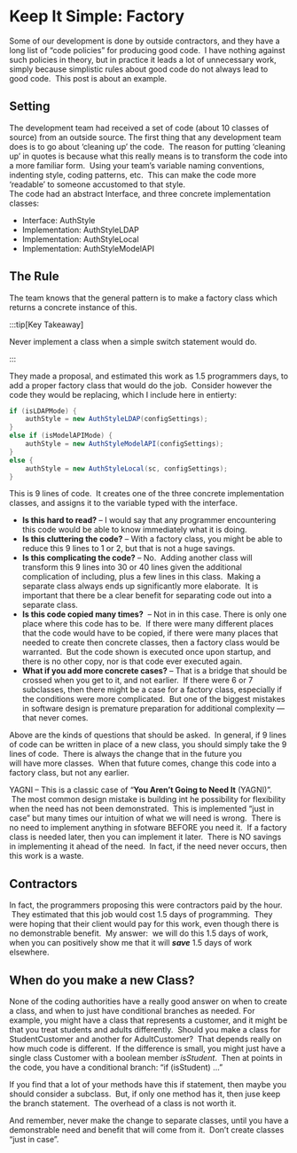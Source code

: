 #  Keep It Simple: Factory

Some of our development is done by outside contractors, and they have a long list of “code policies” for producing good code.  I have nothing against such policies in theory, but in practice it leads a lot of unnecessary work, simply because simplistic rules about good code do not always lead to good code.  This post is about an example.

## Setting

The development team had received a set of code (about 10 classes of source) from an outside source. The first thing that any development team does is to go about ‘cleaning up’ the code.  The reason for putting ‘cleaning up’ in quotes is because what this really means is to transform the code into a more familiar form.  Using your team’s variable naming conventions, indenting style, coding patterns, etc.  This can make the code more ‘readable’ to someone accustomed to that style.  
The code had an abstract Interface, and three concrete implementation classes:

*   Interface: AuthStyle
*   Implementation: AuthStyleLDAP
*   Implementation: AuthStyleLocal
*   Implementation: AuthStyleModelAPI

## The Rule

The team knows that the general pattern is to make a factory class which returns a concrete instance of this.

:::tip[Key Takeaway]

Never implement a class when a simple switch statement would do.

:::

They made a proposal, and estimated this work as 1.5 programmers days, to add a proper factory class that would do the job.  Consider however the code they would be replacing, which I include here in entierty:

```java
if (isLDAPMode) {
    authStyle = new AuthStyleLDAP(configSettings);
}
else if (isModelAPIMode) {
    authStyle = new AuthStyleModelAPI(configSettings);
}
else {
    authStyle = new AuthStyleLocal(sc, configSettings);
}
```

This is 9 lines of code.  It creates one of the three concrete implementation classes, and assigns it to the variable typed with the interface.

*   **Is this hard to read?** – I would say that any programmer encountering this code would be able to know immediately what it is doing.
*   **Is this cluttering the code?** – With a factory class, you might be able to reduce this 9 lines to 1 or 2, but that is not a huge savings.
*   **Is this complicating the code?** – No.  Adding another class will transform this 9 lines into 30 or 40 lines given the additional complication of including, plus a few lines in this class.  Making a separate class always ends up significantly more elaborate.  It is important that there be a clear benefit for separating code out into a separate class.
*   **Is this code copied many times?**  – Not in in this case. There is only one place where this code has to be.  If there were many different places that the code would have to be copied, if there were many places that needed to create then concrete classes, then a factory class would be warranted.  But the code shown is executed once upon startup, and there is no other copy, nor is that code ever executed again.
*   **What if you add more concrete cases?** – That is a bridge that should be crossed when you get to it, and not earlier.  If there were 6 or 7 subclasses, then there might be a case for a factory class, especially if the conditions were more complicated.  But one of the biggest mistakes in software design is premature preparation for additional complexity — that never comes.

Above are the kinds of questions that should be asked.  In general, if 9 lines of code can be written in place of a new class, you should simply take the 9 lines of code.  There is always the change that in the future you will have more classes.  When that future comes, change this code into a factory class, but not any earlier.  

YAGNI – This is a classic case of “**You Aren’t Going to Need It** (YAGNI)”.  The most common design mistake is building int he possibility for flexibility when the need has not been demonstrated.  This is implemented “just in case” but many times our intuition of what we will need is wrong.  There is no need to implement anything in sfotware BEFORE you need it.  If a factory class is needed later, then you can implement it later.  There is NO savings in implementing it ahead of the need.  In fact, if the need never occurs, then this work is a waste.

## Contractors

In fact, the programmers proposing this were contractors paid by the hour.  They estimated that this job would cost 1.5 days of programming.  They were hoping that their client would pay for this work, even though there is no demonstrable benefit.  My answer:  we will do this 1.5 days of work, when you can positively show me that it will **_save_** 1.5 days of work elsewhere.

## When do you make a new Class?

None of the coding authorities have a really good answer on when to create a class, and when to just have conditional branches as needed. For example, you might have a class that represents a customer, and it might be that you treat students and adults differently.  Should you make a class for StudentCustomer and another for AdultCustomer?  That depends really on how much code is different.  If the difference is small, you might just have a single class Customer with a boolean member _isStudent_.  Then at points in the code, you have a conditional branch: “if (isStudent) …”  

If you find that a lot of your methods have this if statement, then maybe you should consider a subclass.  But, if only one method has it, then juse keep the branch statement.  The overhead of a class is not worth it. 
 
And remember, never make the change to separate classes, until you have a demonstrable need and benefit that will come from it.  Don’t create classes “just in case”.